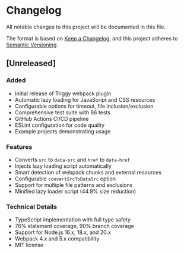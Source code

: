 # Changelog

All notable changes to this project will be documented in this file.

The format is based on [Keep a Changelog](https://keepachangelog.com/en/1.0.0/),
and this project adheres to [Semantic Versioning](https://semver.org/spec/v2.0.0.html).

## [Unreleased]

### Added
- Initial release of Triggy webpack plugin
- Automatic lazy loading for JavaScript and CSS resources
- Configurable options for timeout, file inclusion/exclusion
- Comprehensive test suite with 86 tests
- GitHub Actions CI/CD pipeline
- ESLint configuration for code quality
- Example projects demonstrating usage

### Features
- Converts `src` to `data-src` and `href` to `data-href`
- Injects lazy loading script automatically
- Smart detection of webpack chunks and external resources
- Configurable `convertSrcToDataSrc` option
- Support for multiple file patterns and exclusions
- Minified lazy loader script (44.9% size reduction)

### Technical Details
- TypeScript implementation with full type safety
- 76% statement coverage, 90% branch coverage
- Support for Node.js 16.x, 18.x, and 20.x
- Webpack 4.x and 5.x compatibility
- MIT license
